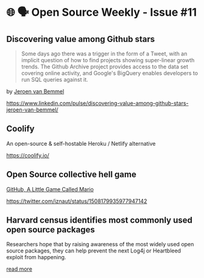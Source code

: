 # 🌐 🗣️ Open Source Weekly - Issue #11

## Discovering value among Github stars

> Some days ago there was a trigger in the form of a Tweet, with an implicit question of how to find projects showing super-linear growth trends. The Github Archive project provides access to the data set covering online activity, and Google's BigQuery enables developers to run SQL queries against it.

by [Jeroen van Bemmel](https://www.linkedin.com/in/jeroenvbemmel/)

https://www.linkedin.com/pulse/discovering-value-among-github-stars-jeroen-van-bemmel/

## Coolify

An open-source & self-hostable Heroku / Netlify alternative

https://coolify.io/

## Open Source collective hell game

[GitHub, A Little Game Called Mario](https://github.com/a-little-org-called-mario/a-little-game-called-mario)

https://twitter.com/iznaut/status/1508179935977947142

## Harvard census identifies most commonly used open source packages

Researchers hope that by raising awareness of the most widely used open source packages, they can help prevent the next Log4j or Heartbleed exploit from happening.

[read more](https://www.infoworld.com/article/3652268/harvard-census-identifies-most-commonly-used-open-source-packages.html)
